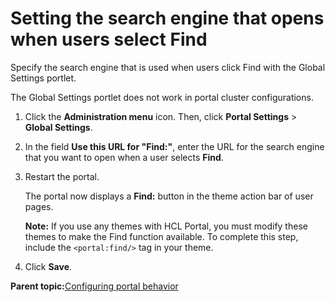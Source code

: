 # Setting the search engine that opens when users select Find 

Specify the search engine that is used when users click Find with the Global Settings portlet.

The Global Settings portlet does not work in portal cluster configurations.

1.  Click the **Administration menu** icon. Then, click **Portal Settings** \> **Global Settings**.

2.  In the field **Use this URL for "Find:"**, enter the URL for the search engine that you want to open when a user selects **Find**.

3.  Restart the portal.

    The portal now displays a **Find:** button in the theme action bar of user pages.

    **Note:** If you use any themes with HCL Portal, you must modify these themes to make the Find function available. To complete this step, include the `<portal:find/>` tag in your theme.

4.  Click **Save**.


**Parent topic:**[Configuring portal behavior ](../admin-system/adptlcfg.md)


